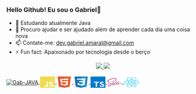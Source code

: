 ### Hello Github! Eu sou o Gabriel🚀

- 🌱 Estudando atualmente Java
- 🤔 Procuro ajudar e ser ajudado além de aprender cada dia uma coisa nova
- 📫 Contate-me: dev.gabriel.amaral@gmail.com
- ⚡ Fun fact: Apaixonado por tecnologia desde o berço


<div align="center">
  <a href="https://github.com/G4br13l-4m4r4l">
  <img height="165em" src="https://github-readme-stats.vercel.app/api?username=G4br13l-4m4r4l&show_icons=true&theme=tokyonight&include_all_commits=true&count_private=true"/>
  <img height="165em" src="https://github-readme-stats.vercel.app/api/top-langs/?username=G4br13l-4m4r4l&layout=compact&langs_count=7&theme=tokyonight"/>
</div>

<div style="display: inline_block"><br>

  <img align="center" alt="Gab-JAVA" height="30" width="40" src="https://cdn.jsdelivr.net/gh/devicons/devicon/icons/java/java-original-wordmark.svg" />
  <img align="center" alt="Gab-Js" height="30" width="40" src="https://raw.githubusercontent.com/devicons/devicon/master/icons/javascript/javascript-plain.svg">
  <img align="center" alt="Gab-HTML" height="30" width="40" src="https://raw.githubusercontent.com/devicons/devicon/master/icons/html5/html5-original.svg">
  <img align="center" alt="Gab-CSS" height="30" width="40" src="https://raw.githubusercontent.com/devicons/devicon/master/icons/css3/css3-original.svg">
  <img align="center" alt="Gab-Ts" height="30" width="40" src="https://raw.githubusercontent.com/devicons/devicon/master/icons/typescript/typescript-plain.svg">
  <img align="center" alt="Gab-sass" height="30" width="40" src="https://raw.githubusercontent.com/devicons/devicon/master/icons/sass/sass-original.svg">
  <img align="center" alt="Gab-React" height="30" width="40" src="https://raw.githubusercontent.com/devicons/devicon/master/icons/react/react-original.svg">
</div>

##
